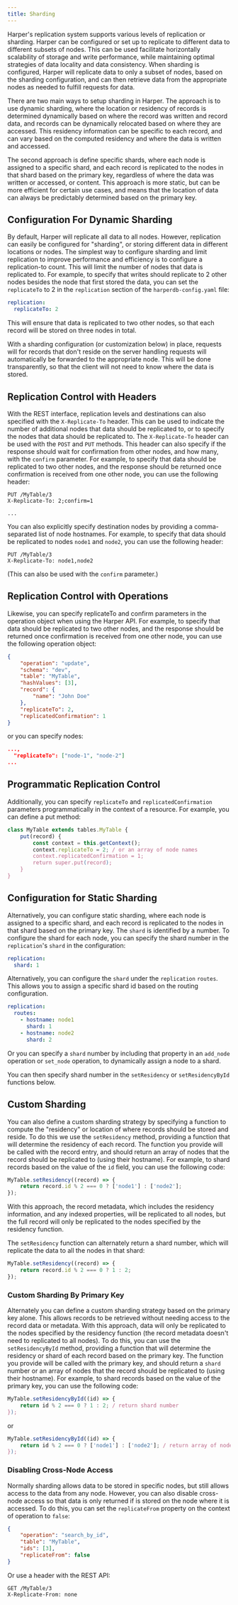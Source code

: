 ```yaml
---
title: Sharding
---
```


Harper's replication system supports various levels of replication or sharding. Harper can be configured or set up to replicate to different data to different subsets of nodes. This can be used facilitate horizontally scalability of storage and write performance, while maintaining optimal strategies of data locality and data consistency. When sharding is configured, Harper will replicate data to only a subset of nodes, based on the sharding configuration, and can then retrieve data from the appropriate nodes as needed to fulfill requests for data.

There are two main ways to setup sharding in Harper. The approach is to use dynamic sharding, where the location or residency of records is determined dynamically based on where the record was written and record data, and records can be dynamically relocated based on where they are accessed. This residency information can be specific to each record, and can vary based on the computed residency and where the data is written and accessed.

The second approach is define specific shards, where each node is assigned to a specific shard, and each record is replicated to the nodes in that shard based on the primary key, regardless of where the data was written or accessed, or content. This approach is more static, but can be more efficient for certain use cases, and means that the location of data can always be predictably determined based on the primary key.

## Configuration For Dynamic Sharding

By default, Harper will replicate all data to all nodes. However, replication can easily be configured for "sharding", or storing different data in different locations or nodes. The simplest way to configure sharding and limit replication to improve performance and efficiency is to configure a replication-to count. This will limit the number of nodes that data is replicated to. For example, to specify that writes should replicate to 2 other nodes besides the node that first stored the data, you can set the `replicateTo` to 2 in the `replication` section of the `harperdb-config.yaml` file:

```yaml
replication:
  replicateTo: 2
```

This will ensure that data is replicated to two other nodes, so that each record will be stored on three nodes in total.

With a sharding configuration (or customization below) in place, requests will for records that don't reside on the server handling requests will automatically be forwarded to the appropriate node. This will be done transparently, so that the client will not need to know where the data is stored.

## Replication Control with Headers

With the REST interface, replication levels and destinations can also specified with the `X-Replicate-To` header. This can be used to indicate the number of additional nodes that data should be replicated to, or to specify the nodes that data should be replicated to. The `X-Replicate-To` header can be used with the `POST` and `PUT` methods. This header can also specify if the response should wait for confirmation from other nodes, and how many, with the `confirm` parameter. For example, to specify that data should be replicated to two other nodes, and the response should be returned once confirmation is received from one other node, you can use the following header:

```http
PUT /MyTable/3
X-Replicate-To: 2;confirm=1

...
```

You can also explicitly specify destination nodes by providing a comma-separated list of node hostnames. For example, to specify that data should be replicated to nodes `node1` and `node2`, you can use the following header:

```http
PUT /MyTable/3
X-Replicate-To: node1,node2
```

(This can also be used with the `confirm` parameter.)

## Replication Control with Operations

Likewise, you can specify replicateTo and confirm parameters in the operation object when using the Harper API. For example, to specify that data should be replicated to two other nodes, and the response should be returned once confirmation is received from one other node, you can use the following operation object:

```json
{
	"operation": "update",
	"schema": "dev",
	"table": "MyTable",
	"hashValues": [3],
	"record": {
		"name": "John Doe"
	},
	"replicateTo": 2,
	"replicatedConfirmation": 1
}
```

or you can specify nodes:

```json
...,
  "replicateTo": ["node-1", "node-2"]
...
```

## Programmatic Replication Control

Additionally, you can specify `replicateTo` and `replicatedConfirmation` parameters programmatically in the context of a resource. For example, you can define a put method:

```javascript
class MyTable extends tables.MyTable {
	put(record) {
		const context = this.getContext();
		context.replicateTo = 2; / or an array of node names
		context.replicatedConfirmation = 1;
		return super.put(record);
	}
}
```

## Configuration for Static Sharding

Alternatively, you can configure static sharding, where each node is assigned to a specific shard, and each record is replicated to the nodes in that shard based on the primary key. The `shard` is identified by a number. To configure the shard for each node, you can specify the shard number in the `replication`'s `shard` in the configuration:

```yaml
replication:
  shard: 1
```

Alternatively, you can configure the `shard` under the `replication` `routes`. This allows you to assign a specific shard id based on the routing configuration.

```yaml
replication:
  routes:
	- hostname: node1
	  shard: 1
	- hostname: node2
	  shard: 2
```

Or you can specify a `shard` number by including that property in an `add_node` operation or `set_node` operation, to dynamically assign a node to a shard.

You can then specify shard number in the `setResidency` or `setResidencyById` functions below.

## Custom Sharding

You can also define a custom sharding strategy by specifying a function to compute the "residency" or location of where records should be stored and reside. To do this we use the `setResidency` method, providing a function that will determine the residency of each record. The function you provide will be called with the record entry, and should return an array of nodes that the record should be replicated to (using their hostname). For example, to shard records based on the value of the `id` field, you can use the following code:

```javascript
MyTable.setResidency((record) => {
	return record.id % 2 === 0 ? ['node1'] : ['node2'];
});
```

With this approach, the record metadata, which includes the residency information, and any indexed properties, will be replicated to all nodes, but the full record will only be replicated to the nodes specified by the residency function.

The `setResidency` function can alternately return a shard number, which will replicate the data to all the nodes in that shard:

```javascript
MyTable.setResidency((record) => {
	return record.id % 2 === 0 ? 1 : 2;
});
```

### Custom Sharding By Primary Key

Alternately you can define a custom sharding strategy based on the primary key alone. This allows records to be retrieved without needing access to the record data or metadata. With this approach, data will only be replicated to the nodes specified by the residency function (the record metadata doesn't need to replicated to all nodes). To do this, you can use the `setResidencyById` method, providing a function that will determine the residency or shard of each record based on the primary key. The function you provide will be called with the primary key, and should return a `shard` number or an array of nodes that the record should be replicated to (using their hostname). For example, to shard records based on the value of the primary key, you can use the following code:

```javascript
MyTable.setResidencyById((id) => {
	return id % 2 === 0 ? 1 : 2; / return shard number
});
```

or

```javascript
MyTable.setResidencyById((id) => {
	return id % 2 === 0 ? ['node1'] : ['node2']; / return array of node hostnames
});
```

### Disabling Cross-Node Access

Normally sharding allows data to be stored in specific nodes, but still allows access to the data from any node. However, you can also disable cross-node access so that data is only returned if is stored on the node where it is accessed. To do this, you can set the `replicateFrom` property on the context of operation to `false`:

```json
{
	"operation": "search_by_id",
	"table": "MyTable",
	"ids": [3],
	"replicateFrom": false
}
```

Or use a header with the REST API:

```http
GET /MyTable/3
X-Replicate-From: none
```
